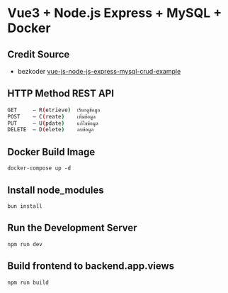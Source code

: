 # Vue3 + Node.js Express + MySQL + Docker

## Credit Source 

- bezkoder [vue-js-node-js-express-mysql-crud-example](https://www.bezkoder.com/vue-js-node-js-express-mysql-crud-example/)

## HTTP Method REST API
```bash
GET     — R(etrieve)  เรียกดูข้อมูล
POST    — C(reate)    เพิ่มข้อมูล
PUT     — U(pdate)    แก้ไขข้อมูล
DELETE  — D(elete)    ลบข้อมูล
```

## Docker Build Image
```
docker-compose up -d
```

## Install node_modules
```
bun install
```

## Run the Development Server
```
npm run dev
```

## Build frontend to backend.app.views
```
npm run build
```